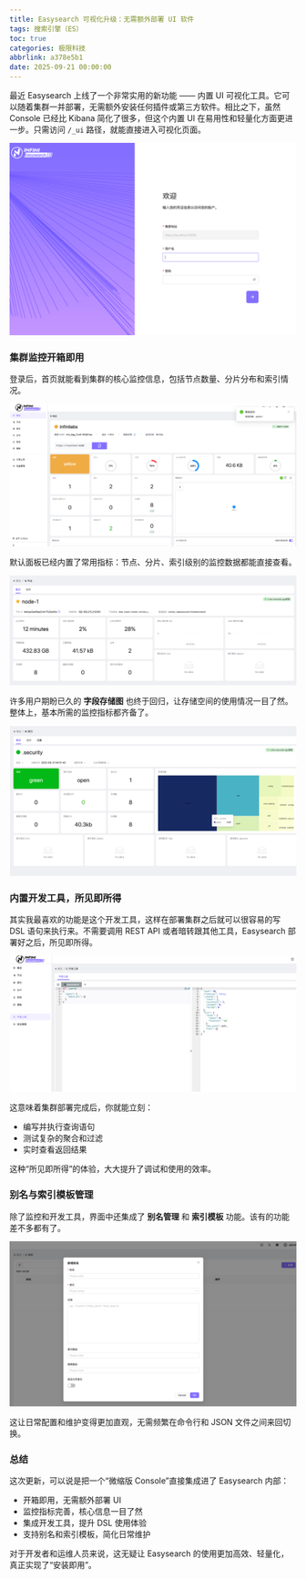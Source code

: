 ```yaml
---
title: Easysearch 可视化升级：无需额外部署 UI 软件
tags: 搜索引擎（ES）
toc: true
categories: 极限科技
abbrlink: a378e5b1
date: 2025-09-21 00:00:00
---
```


最近 Easysearch 上线了一个非常实用的新功能 —— 内置 UI 可视化工具。它可以随着集群一并部署，无需额外安装任何插件或第三方软件。相比之下，虽然 Console 已经比 Kibana 简化了很多，但这个内置 UI 在易用性和轻量化方面更进一步。只需访问 `/_ui` 路径，就能直接进入可视化页面。

![image-20250921045908492](https://raw.githubusercontent.com/cloudsmithy/picgo-imh/master/image-20250921045908492.png)

<!-- more -->

### 集群监控开箱即用

登录后，首页就能看到集群的核心监控信息，包括节点数量、分片分布和索引情况。

![image-20250921045940880](https://raw.githubusercontent.com/cloudsmithy/picgo-imh/master/image-20250921045940880-20250921051014825.png)

默认面板已经内置了常用指标：节点、分片、索引级别的监控数据都能直接查看。

![image-20250921050421668](https://raw.githubusercontent.com/cloudsmithy/picgo-imh/master/image-20250921050421668.png)

许多用户期盼已久的 **字段存储图** 也终于回归，让存储空间的使用情况一目了然。整体上，基本所需的监控指标都齐备了。

![image-20250921050532286](https://raw.githubusercontent.com/cloudsmithy/picgo-imh/master/image-20250921050532286-20250921051015123.png)

### 内置开发工具，所见即所得

其实我最喜欢的功能是这个开发工具，这样在部署集群之后就可以很容易的写 DSL 语句来执行来。不需要调用 REST API 或者暗转跟其他工具，Easysearch 部署好之后，所见即所得。

![image-20250921050208215](https://raw.githubusercontent.com/cloudsmithy/picgo-imh/master/image-20250921050208215-20250921051015269.png)

这意味着集群部署完成后，你就能立刻：

- 编写并执行查询语句
- 测试复杂的聚合和过滤
- 实时查看返回结果

这种“所见即所得”的体验，大大提升了调试和使用的效率。

### 别名与索引模板管理

除了监控和开发工具，界面中还集成了 **别名管理** 和 **索引模板** 功能。该有的功能差不多都有了。

![image-20250921050348521](https://raw.githubusercontent.com/cloudsmithy/picgo-imh/master/image-20250921050348521.png)

这让日常配置和维护变得更加直观，无需频繁在命令行和 JSON 文件之间来回切换。

### 总结

这次更新，可以说是把一个“微缩版 Console”直接集成进了 Easysearch 内部：

- 开箱即用，无需额外部署 UI
- 监控指标完善，核心信息一目了然
- 集成开发工具，提升 DSL 使用体验
- 支持别名和索引模板，简化日常维护

对于开发者和运维人员来说，这无疑让 Easysearch 的使用更加高效、轻量化，真正实现了“安装即用”。
